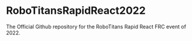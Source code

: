 # RoboTitansRapidReact2022
The Official Github repository for the RoboTitans Rapid React FRC event of 2022.
